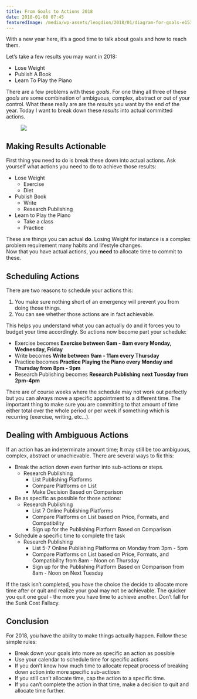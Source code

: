 ```yaml
---
title: From Goals to Actions 2018
date: 2018-01-08 07:45
featuredImage: /media/wp-assets/leogdion/2018/01/diagram-for-goals-e1535132251116.png
---
```

With a new year here, it’s a good time to talk about goals and how to
reach them.

Let’s take a few results you may want in 2018:

-   Lose Weight
-   Publish A Book
-   Learn To Play the Piano

There are a few problems with these *goals*. For one thing all three of
these *goals* are some combination of ambiguous, complex, abstract or
out of your control. What these really are are the *results* you want by
the end of the year. Today I want to break down these *results* into
actual committed actions.

<figure class="wp-block-image aligncenter">
<img
src="/media/wp-assets/leogdion/2018/01/diagram-for-goals-e1535132251116.png"
class="wp-image-18" />
</figure>

## Making Results Actionable

First thing you need to do is break these down into actual actions. Ask
yourself what actions you need to do to achieve those results:

-   Lose Weight
    -   Exercise
    -   Diet
-   Publish Book
    -   Write
    -   Research Publishing
-   Learn to Play the Piano
    -   Take a class
    -   Practice

These are things you can actual **do**. Losing Weight for instance is a
complex problem requirement many habits and lifestyle changes.  
Now that you have actual actions, you **need** to allocate time to
commit to these.

## Scheduling Actions

There are two reasons to schedule your actions this:

1.  You make sure nothing short of an emergency will prevent you from
    doing those things.
2.  You can see whether those actions are in fact achievable.

This helps you understand what you can actually do and it forces you to
budget your time accordingly. So actions now become part your schedule:

-   Exercise becomes **Exercise between 6am - 8am every Monday,
    Wednesday, Friday**
-   Write becomes **Write between 9am - 11am every Thursday**
-   Practice becomes **Practice Playing the Piano every Monday and
    Thursday from 8pm - 9pm**
-   Research Publishing becomes **Research Publishing next Tuesday from
    2pm-4pm**

There are of course weeks where the schedule may not work out perfectly
but you can always move a specific appointment to a different time. The
important thing to make sure you are committing to that amount of time
either total over the whole period or per week if something which is
recurring (exercise, writing, etc...).

## Dealing with Ambiguous Actions

If an action has an indeterminate amount time; It may still be too
ambiguous, complex, abstract or unachievable. There are several ways to
fix this:

-   Break the action down even further into sub-actions or steps.
    -   Research Publishing
        -   List Publishing Platforms
        -   Compare Platforms on List
        -   Make Decision Based on Comparison
-   Be as specific as possible for those actions:
    -   Research Publishing
        -   List 7 Online Publishing Platforms
        -   Compare Platforms on List based on Price, Formats, and
            Compatibility
        -   Sign up for the Publishing Platform Based on Comparison
-   Schedule a specific time to complete the task
    -   Research Publishing
        -   List 5-7 Online Publishing Platforms on Monday from 3pm -
            5pm
        -   Compare Platforms on List based on Price, Formats, and
            Compatibility from 8am - Noon on Thursday
        -   Sign up for the Publishing Platform Based on Comparison from
            8am - Noon on Next Tuesday

If the task isn’t completed, you have the choice the decide to allocate
more time after or quit and realize your goal may not be achievable. The
quicker you quit one goal - the more you have time to achieve another.
Don’t fall for the Sunk Cost Fallacy.

## Conclusion

For 2018, you have the ability to make things actually happen. Follow
these simple rules:

-   Break down your goals into more as specific an action as possible
-   Use your calendar to schedule time for specific actions
-   If you don’t know how much time to allocate repeat process of
    breaking down action into more specific sub-actiosn
-   If you still can’t allocate time, cap the action to a specific time.
-   If you can’t complete the action in that time, make a decision to
    quit and allocate time further.